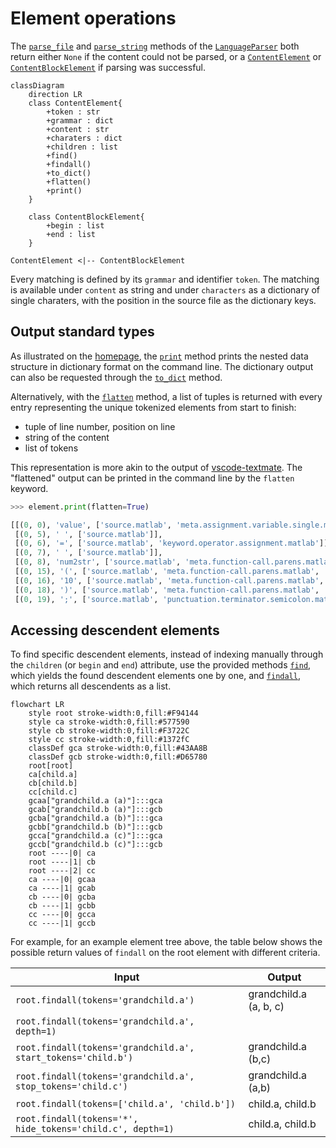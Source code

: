 # Element operations

The [`parse_file`](#textmate_grammar.language.LanguageParser.parse_file) and [`parse_string`](#textmate_grammar.language.LanguageParser.parse_string) methods of the [`LanguageParser`](#textmate_grammar.language.LanguageParser) both return either `None` if the content could not be parsed, or a [`ContentElement`](#textmate_grammar.elements.ContentElement) or [`ContentBlockElement`](#textmate_grammar.elements.ContentBlockElement) if parsing was successful.

```mermaid
classDiagram
    direction LR
    class ContentElement{
        +token : str
        +grammar : dict
        +content : str
        +charaters : dict
        +children : list
        +find()
        +findall()
        +to_dict()
        +flatten()
        +print()
    }

    class ContentBlockElement{
        +begin : list
        +end : list
    }

ContentElement <|-- ContentBlockElement 
```

Every matching is defined by its `grammar` and identifier `token`. The matching is available under `content` as string and under `characters` as a dictionary of single charaters, with the position in the source file as the dictionary keys. 

## Output standard types

As illustrated on the [homepage](index.md), the [`print`](#textmate_grammar.elements.ContentElement.print) method prints the nested data structure in dictionary format on the command line. The dictionary output can also be requested through the [`to_dict`](#textmate_grammar.elements.ContentElement.to_dict) method.


Alternatively, with the [`flatten`](#textmate_grammar.elements.ContentElement.flatten) method, a list of tuples is returned with every entry representing the unique tokenized elements from start to finish:

- tuple of line number, position on line
- string of the content
- list of tokens 

This representation is more akin to the output of [vscode-textmate](https://github.com/microsoft/vscode-textmate). The "flattened" output can be printed in the command line by the `flatten` keyword. 

```python
>>> element.print(flatten=True)

[[(0, 0), 'value', ['source.matlab', 'meta.assignment.variable.single.matlab', 'variable.other.readwrite.matlab']],
 [(0, 5), ' ', ['source.matlab']],
 [(0, 6), '=', ['source.matlab', 'keyword.operator.assignment.matlab']],
 [(0, 7), ' ', ['source.matlab']],
 [(0, 8), 'num2str', ['source.matlab', 'meta.function-call.parens.matlab', 'entity.name.function.matlab']],
 [(0, 15), '(', ['source.matlab', 'meta.function-call.parens.matlab', 'punctuation.section.parens.begin.matlab']],
 [(0, 16), '10', ['source.matlab', 'meta.function-call.parens.matlab', 'constant.numeric.decimal.matlab']],
 [(0, 18), ')', ['source.matlab', 'meta.function-call.parens.matlab', 'punctuation.section.parens.end.matlab']],
 [(0, 19), ';', ['source.matlab', 'punctuation.terminator.semicolon.matlab']]]
```

## Accessing descendent elements

To find specific descendent elements, instead of indexing manually through the `children` (or `begin` and `end`) attribute, use the provided methods [`find`](#textmate_grammar.elements.ContentElement.find), which yields the found descendent elements one by one, and [`findall`](#textmate_grammar.elements.ContentElement.findall), which returns all descendents as a list.


```mermaid
flowchart LR
    style root stroke-width:0,fill:#F94144
    style ca stroke-width:0,fill:#577590
    style cb stroke-width:0,fill:#F3722C
    style cc stroke-width:0,fill:#1372fC
    classDef gca stroke-width:0,fill:#43AA8B
    classDef gcb stroke-width:0,fill:#D65780
    root[root]
    ca[child.a]
    cb[child.b]
    cc[child.c]
    gcaa["grandchild.a (a)"]:::gca
    gcab["grandchild.b (a)"]:::gcb
    gcba["grandchild.a (b)"]:::gca
    gcbb["grandchild.b (b)"]:::gcb
    gcca["grandchild.a (c)"]:::gca
    gccb["grandchild.b (c)"]:::gcb
    root ----|0| ca
    root ----|1| cb
    root ----|2| cc
    ca ----|0| gcaa
    ca ----|1| gcab
    cb ----|0| gcba
    cb ----|1| gcbb
    cc ----|0| gcca
    cc ----|1| gccb
```

For example, for an example element tree above, the table below shows the possible return values of `findall` on the root element with different criteria. 

| Input | Output | 
| ----- | ------ |
| `root.findall(tokens='grandchild.a')` | grandchild.a (a, b, c) |
| `root.findall(tokens='grandchild.a', depth=1)` |  |
| `root.findall(tokens='grandchild.a', start_tokens='child.b')` | grandchild.a (b,c) |
| `root.findall(tokens='grandchild.a', stop_tokens='child.c')` | grandchild.a (a,b) |
| `root.findall(tokens=['child.a', 'child.b'])` | child.a, child.b |
| `root.findall(tokens='*', hide_tokens='child.c', depth=1)` | child.a, child.b |

